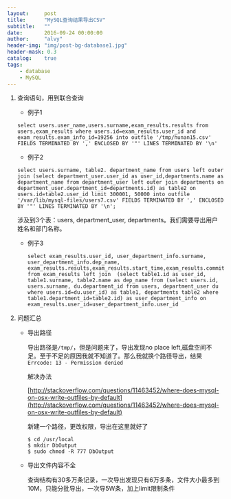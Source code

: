 ```yaml
---
layout:     post
title:      "MySQL查询结果导出CSV"
subtitle:   ""
date:       2016-09-24 00:00:00
author:     "alvy"
header-img: "img/post-bg-database1.jpg"
header-mask: 0.3
catalog:    true
tags:
    - database
    - MySQL
---
```


1. 查询语句，用到联合查询

    - 例子1

    ```shell
    select users.user_name,users.surname,exam_results.results from users,exam_results where users.id=exam_results.user_id and exam_results.exam_info_id=19256 into outfile '/tmp/hunan15.csv' FIELDS TERMINATED BY ',' ENCLOSED BY '"' LINES TERMINATED BY '\n'
    ```
    - 例子2

    ```shell
    select users.surname, table2. department_name from users left outer join (select department_user.user_id as user_id,departments.name as department_name from department_user left outer join departments on department_user.department_id=departments.id) as table2 on users.id=table2.user_id limit 300001, 50000 into outfile '/var/lib/mysql-files/users7.csv' FIELDS TERMINATED BY ',' ENCLOSED BY '"' LINES TERMINATED BY '\n';
    ```

     涉及到3个表：users, department_user, departments。我们需要导出用户姓名和部门名称。

    - 例子3

      ```shell
      select exam_results.user_id, user_department_info.surname, user_department_info.dep_name, exam_results.results,exam_results.start_time,exam_results.commit_time from exam_results left join  (select table1.id as user_id, table1.surname, table2.name as dep_name from (select users.id, users.surname, du.department_id from users, department_user du where users.id=du.user_id) as table1, departments table2 where table1.department_id=table2.id) as user_department_info on exam_results.user_id=user_department_info.user_id
      ```

2. 问题汇总

    - 导出路径

      导出路径是`/tmp/`，但是问题来了，导出发现no place left,磁盘空间不足。至于不足的原因我就不知道了。那么我就换个路径导出，结果`Errcode: 13 - Permission denied`

      解决办法

      [http://stackoverflow.com/questions/11463452/where-does-mysql-on-osx-write-outfiles-by-default](http://stackoverflow.com/questions/11463452/where-does-mysql-on-osx-write-outfiles-by-default)

      新建一个路径，更改权限，导出在这里就好了   

      ```shell
      $ cd /usr/local
      $ mkdir DbOutput
      $ sudo chmod -R 777 DbOutput
      ```

    - 导出文件内容不全

      查询结构有30多万条记录，一次导出发现只有6万多条，文件大小最多到10M，只能分批导出，一次导5W条，加上limit限制条件